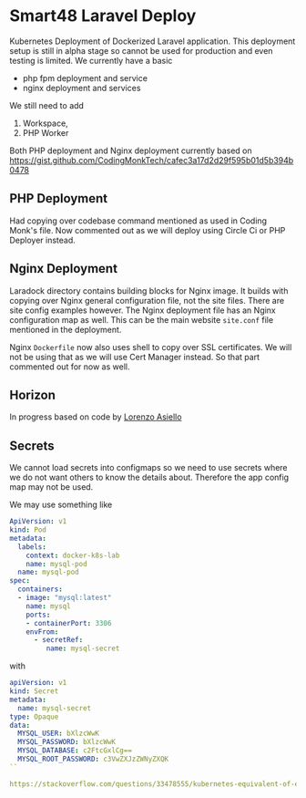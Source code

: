 # Smart48 Laravel Deploy

Kubernetes Deployment of Dockerized Laravel application. This deployment setup is still in alpha stage so cannot be used for production and even testing is limited. We currently have a basic

- php fpm deployment and service
- nginx deployment and services

We still need to add 
1. Workspace,
2. PHP Worker

Both PHP deployment and Nginx deployment currently based on https://gist.github.com/CodingMonkTech/cafec3a17d2d29f595b01d5b394b0478

## PHP Deployment

Had copying over codebase command mentioned as used in Coding Monk's file. Now commented out as we will deploy using Circle Ci or PHP Deployer instead.

## Nginx Deployment

Laradock directory contains building blocks for Nginx image. It builds with copying over Nginx general configuration file, not the site files. There are site config examples however. The Nginx deployment file has an Nginx configuration map as well. This can be the main website `site.conf` file mentioned in the deployment. 

Nginx `Dockerfile` now also uses shell to copy over SSL certificates. We will not be using that as we will use Cert Manager instead. So that part commented out for now as well.


## Horizon

In progress based on code by [Lorenzo Asiello](https://lorenzo.aiello.family/running-laravel-on-kubernetes/)

## Secrets

We cannot load secrets into configmaps so we need to use secrets where we do not want others to know the details about. Therefore the app config map may not be used.

We may use something like

```yml
ApiVersion: v1
kind: Pod
metadata: 
  labels: 
    context: docker-k8s-lab
    name: mysql-pod
  name: mysql-pod
spec: 
  containers:
  - image: "mysql:latest"
    name: mysql
    ports: 
    - containerPort: 3306
    envFrom:
      - secretRef:
         name: mysql-secret
```

with

```yml
apiVersion: v1
kind: Secret
metadata:
  name: mysql-secret
type: Opaque
data:
  MYSQL_USER: bXlzcWwK
  MYSQL_PASSWORD: bXlzcWwK
  MYSQL_DATABASE: c2FtcGxlCg==
  MYSQL_ROOT_PASSWORD: c3VwZXJzZWNyZXQK
``

https://stackoverflow.com/questions/33478555/kubernetes-equivalent-of-env-file-in-docker?rq=1